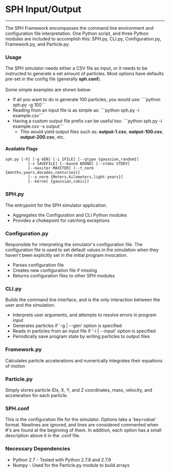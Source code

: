 # SPH Input/Output
<hr>
The SPH Framework encompasses the command line environment and configuration file interpretation. One Python script, and three Python modules are included to accomplish this: SPH.py, CLI.py, Configuration.py, Framework.py, and Particle.py. 

### Usage
The SPH simulator needs either a CSV file as input, or it needs to be instructed to generate a set amount of particles. Most options have defaults pre-set in the config file
(generally <b>sph.conf</b>).
<br><br>Some simple examples are shown below:
<ul>
    <li>If all you want to do is generate 100 particles, you would use:
    ```python sph.py -g 100```</li>
    <li>Reading from an input file is as simple as: 
    ```python sph.py -i example.csv```</li>
    <li>Having a custom output file prefix can be useful too: 
    ```python sph.py -i example.csv -s output```
        <ul><li>This would yield output files such as: <b>output-1.csv</b>, <b>output-100.csv</b>, <b>output-200.csv</b>, etc.</li></ul>
    </li>
</ul>

#### Available Flags
```
sph.py [-h] [-g GEN] [-i IFILE] [--gtype {gaussian,random}]
          [-s SAVEFILE] [--bound BOUND] [--stdev STDEV]
          [--maxiter MAXITER] [--t_norm {months,years,decades,centuries}]
          [--x_norm {Meters,kilometers,light-years}]
          [--kernel {gaussian,cubic}]
```

### SPH.py
The entrypoint for the SPH simulator application.
<ul>
    <li>Aggregates the Configuration and CLI Python modules</li>
    <li>Provides a chokepoint for catching exceptions</li>
</ul>

### Configuration.py
Responsible for interpreting the simulator's configuration file. The configuration file is used to set default values in the simulation when they haven't been explicitly set in the initial program invocation. 
<ul>
    <li>Parses configuration file</li>
    <li>Creates new configuration file if missing</li>
    <li>Returns configuration files to other SPH modules</li>
</ul>

### CLI.py
Builds the command line interface, and is the only interaction between the user and the simulation.
<ul>
    <li>Interprets user arguments, and attempts to resolve errors in program input</li>
    <li>Generates particles if '-g | --gen' option is specified</li>
    <li>Reads in particles from an input file if '-i | --input' option is specified</li>
    <li>Periodically save program state by writing particles to output files</li>
</ul>

### Framework.py
Calculates particle accelerations and numerically integrates their equations of motion

### Particle.py
Simply stores particle IDs, X, Y, and Z coordinates, mass, velocity, and acceleration for each particle.

### SPH.conf
This is the configuration file for the simulator. Options take a 'key=value' format. Newlines are ignored, and lines are considered commented when #'s are found at the beginning of them. In addition, each option has a small description above it in the .conf file.

### Necessary Dependencies
<ul>
    <li>Python 2.7 - Tested with Python 2.7.8 and 2.7.9</li>
    <li>Numpy - Used for the Particle.py module to build arrays</li>
</ul>